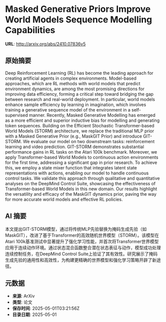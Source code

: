 # Masked Generative Priors Improve World Models Sequence Modelling Capabilities

**URL**: http://arxiv.org/abs/2410.07836v5

## 原始摘要

Deep Reinforcement Learning (RL) has become the leading approach for creating
artificial agents in complex environments. Model-based approaches, which are RL
methods with world models that predict environment dynamics, are among the most
promising directions for improving data efficiency, forming a critical step
toward bridging the gap between research and real-world deployment. In
particular, world models enhance sample efficiency by learning in imagination,
which involves training a generative sequence model of the environment in a
self-supervised manner. Recently, Masked Generative Modelling has emerged as a
more efficient and superior inductive bias for modelling and generating token
sequences. Building on the Efficient Stochastic Transformer-based World Models
(STORM) architecture, we replace the traditional MLP prior with a Masked
Generative Prior (e.g., MaskGIT Prior) and introduce GIT-STORM. We evaluate our
model on two downstream tasks: reinforcement learning and video prediction.
GIT-STORM demonstrates substantial performance gains in RL tasks on the Atari
100k benchmark. Moreover, we apply Transformer-based World Models to continuous
action environments for the first time, addressing a significant gap in prior
research. To achieve this, we employ a state mixer function that integrates
latent state representations with actions, enabling our model to handle
continuous control tasks. We validate this approach through qualitative and
quantitative analyses on the DeepMind Control Suite, showcasing the
effectiveness of Transformer-based World Models in this new domain. Our results
highlight the versatility and efficacy of the MaskGIT dynamics prior, paving
the way for more accurate world models and effective RL policies.


## AI 摘要

本文提出GIT-STORM模型，通过将传统MLP先验替换为掩码生成先验（如MaskGIT），改进了基于Transformer的高效随机世界模型（STORM）。该模型在Atari 100k基准测试中显著提升了强化学习性能，并首次将Transformer世界模型应用于连续动作环境。通过状态混合函数整合潜在状态表征与动作，模型成功处理连续控制任务，在DeepMind Control Suite上验证了其有效性。研究展示了掩码生成先验的通用性和高效性，为构建更精确的世界模型和强化学习策略开辟了新途径。

## 元数据

- **来源**: ArXiv
- **类型**: 论文
- **保存时间**: 2025-05-01T03:21:56Z
- **目录日期**: 2025-05-01
